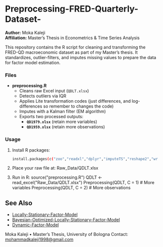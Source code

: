 # Preprocessing-FRED-Quarterly-Dataset-

**Author:** Moka Kaleji  
**Affiliation:** Master’s Thesis in Econometrics & Time Series Analysis  

This repository contains the R script for cleaning and transforming the FRED-QD macroeconomic dataset as part of my Master’s thesis. It standardizes, outlier-filters, and imputes missing values to prepare the data for factor model estimation.

### Files
- **preprocessing.R**  
  - Cleans raw Excel input (`QDLT.xlsx`)
  - Detects outliers via IQR
  - Applies Lite transformation codes (just differences, and log-differences so remember to changes the code)
  - Imputes with a Kalman filter (EM algorithm)
  - Exports two processed outputs:
    - **`QD1979.xlsx`** (retain more variables)
    - **`QD1959.xlsx`** (retain more observations)

### Usage

1. Install R packages:
   ```bash
   install.packages(c("zoo","readxl","dplyr","imputeTS","reshape2","writexl"))

2. Place your raw file at:
Raw_Data/QDLT.xlsx

3. Run in R:
source("preprocessing.R")
QDLT <- read_excel("Raw_Data/QDLT.xlsx")
Preprocessing(QDLT, C = 1)  # More variables
Preprocessing(QDLT, C = 2)  # More observations




## See Also
- [Locally-Stationary-Factor-Model](https://github.com/moka-kaleji/Locally-Stationary-Factor-Model)
- [Bayesian-Optimized-Locally-Stationary-Factor-Model](https://github.com/moka-kaleji/Bayesian-Optimized-Locally-Stationary-Factor-Model)
- [Dynamic-Factor-Model](https://github.com/moka-kaleji/Dynamic-Factor-Model)


Moka Kaleji • Master’s Thesis, University of Bologna
Contact: mohammadkaleji1998@gmail.com
